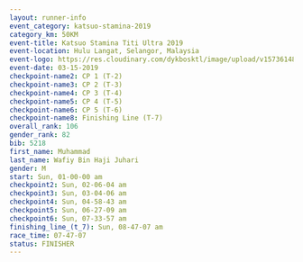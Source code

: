 ```yaml
---
layout: runner-info 
event_category: katsuo-stamina-2019 
category_km: 50KM 
event-title: Katsuo Stamina Titi Ultra 2019 
event-location: Hulu Langat, Selangor, Malaysia 
event-logo: https://res.cloudinary.com/dykbosktl/image/upload/v1573614825/Logo/Logo_p7ft6n.png
event-date: 03-15-2019 
checkpoint-name2: CP 1 (T-2) 
checkpoint-name3: CP 2 (T-3) 
checkpoint-name4: CP 3 (T-4) 
checkpoint-name5: CP 4 (T-5) 
checkpoint-name6: CP 5 (T-6) 
checkpoint-name8: Finishing Line (T-7) 
overall_rank: 106
gender_rank: 82
bib: 5218
first_name: Muhammad
last_name: Wafiy Bin Haji Juhari
gender: M
start: Sun, 01-00-00 am
checkpoint2: Sun, 02-06-04 am
checkpoint3: Sun, 03-04-06 am
checkpoint4: Sun, 04-58-43 am
checkpoint5: Sun, 06-27-09 am
checkpoint6: Sun, 07-33-57 am
finishing_line_(t_7): Sun, 08-47-07 am
race_time: 07-47-07
status: FINISHER
---
```


